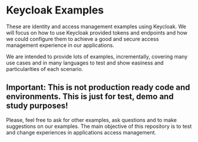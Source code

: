 # Keycloak Examples

These are identity and access management examples using Keycloak.
We will focus on how to use Keycloak provided tokens and endpoints and how we could configure them
to achieve a good and secure access management experience in our applications.

We are intended to provide lots of examples, incrementally, covering many use cases and in many languages 
to test and show easiness and particularities of each scenario.
## Important: This is not production ready code and environments. This is just for test, demo and study purposes!

Please, feel free to ask for other examples, ask questions and to make suggestions on our examples.
The main objective of this repository is to test and change experiences in applications access
management.